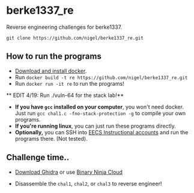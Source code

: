 # berke1337_re
Reverse engineering challenges for berke1337.

`git clone https://github.com/nigel/berke1337_re.git`


## How to run the programs 
- [Download and install docker](https://docs.docker.com/get-docker/).
- Run `docker build -t re https://github.com/nigel/berke1337_re.git`
- Run `docker run -it re` to run the programs!

** EDIT 4/19: Run ./vuln-64 for the stack lab!**

- **If you have `gcc` installed on your computer**, you won't need docker. Just run `gcc chal1.c -fno-stack-protection -g` to compile your own programs.
- **If you're running linux**, you can just run these programs directly.
- **Optionally,** you can SSH into [EECS Instructional accounts](https://acropolis.cs.berkeley.edu/~account/webacct/) and run the programs there. (Not tested).


## Challenge time..
- [Download Ghidra](https://ghidra-sre.org/) or use [Binary Ninja Cloud](https://cloud.binary.ninja/) 

- Disassemble the `chal1`, `chal2`, or `chal3` to reverse engineer!
